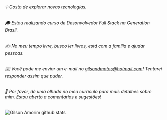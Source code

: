 
###### 💡 Gosto de explorar novas tecnologias.
###### 🎓 Estou realizando curso de Desonvolvedor Full Stack na Generation Brasil.
###### ✍️ No meu tempo livre, busco ler livros, está com a família e ajudar pessoas.
###### ✉️ Você pode me enviar um e-mail no gilsondmatos@hotmail.com! Tentarei responder assim que puder.
###### 📄 Por favor, dê uma olhada no meu currículo para mais detalhes sobre mim. Estou aberto a comentários e sugestões!

![Gilson Amorim github stats](https://github-readme-stats.vercel.app/api?username=gilsondmatos=radical&show_icons=true)

